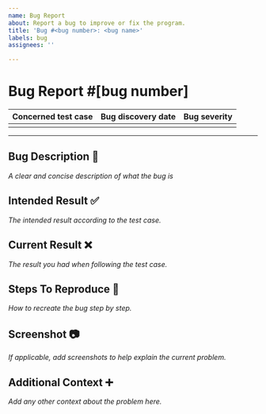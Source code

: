 ```yaml
---
name: Bug Report
about: Report a bug to improve or fix the program.
title: 'Bug #<bug number>: <bug name>'
labels: bug
assignees: ''

---
```


# Bug Report #[bug number]



| **Concerned test case** | **Bug discovery date** | **Bug severity** |
| ----------------------- | ---------------------- | ---------------- |
|                         |                        |                  |

---

## Bug Description 📝
*A clear and concise description of what the bug is* 

## Intended Result ✅ 
*The intended result according to the test case.*

## Current Result ❌

*The result you had when following the test case.*

## Steps To Reproduce 🏃

*How to recreate the bug step by step.*

## Screenshot 📷

*If applicable, add screenshots to help explain the current problem.*

## Additional Context ➕

*Add any other context about the problem here.*

